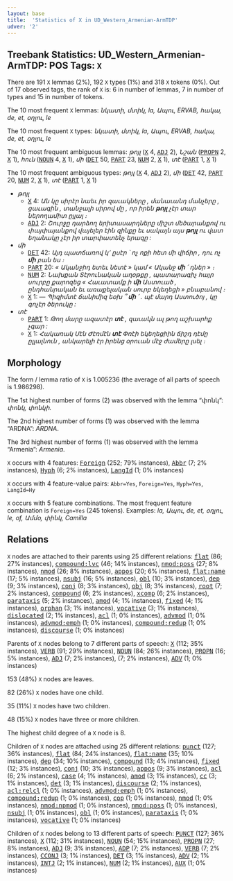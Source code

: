 ```yaml
---
layout: base
title:  'Statistics of X in UD_Western_Armenian-ArmTDP'
udver: '2'
---
```


## Treebank Statistics: UD_Western_Armenian-ArmTDP: POS Tags: `X`

There are 191 `X` lemmas (2%), 192 `X` types (1%) and 318 `X` tokens (0%).
Out of 17 observed tags, the rank of `X` is: 6 in number of lemmas, 7 in number of types and 15 in number of tokens.

The 10 most frequent `X` lemmas: <em>նկատի, մտիկ, la, Ապու, ERVAB, հակա, de, et, օղլու, le</em>

The 10 most frequent `X` types:  <em>նկատի, մտիկ, la, Ապու, ERVAB, հակա, de, et, օղլու, le</em>

The 10 most frequent ambiguous lemmas: <em>թոյլ</em> (<tt><a href="hyw_armtdp-pos-X.html">X</a></tt> 4, <tt><a href="hyw_armtdp-pos-ADJ.html">ADJ</a></tt> 2), <em>Նշան</em> (<tt><a href="hyw_armtdp-pos-PROPN.html">PROPN</a></tt> 2, <tt><a href="hyw_armtdp-pos-X.html">X</a></tt> 1), <em>հուն</em> (<tt><a href="hyw_armtdp-pos-NOUN.html">NOUN</a></tt> 4, <tt><a href="hyw_armtdp-pos-X.html">X</a></tt> 1), <em>մի</em> (<tt><a href="hyw_armtdp-pos-DET.html">DET</a></tt> 50, <tt><a href="hyw_armtdp-pos-PART.html">PART</a></tt> 23, <tt><a href="hyw_armtdp-pos-NUM.html">NUM</a></tt> 2, <tt><a href="hyw_armtdp-pos-X.html">X</a></tt> 1), <em>տէ</em> (<tt><a href="hyw_armtdp-pos-PART.html">PART</a></tt> 1, <tt><a href="hyw_armtdp-pos-X.html">X</a></tt> 1)

The 10 most frequent ambiguous types:  <em>թոյլ</em> (<tt><a href="hyw_armtdp-pos-X.html">X</a></tt> 4, <tt><a href="hyw_armtdp-pos-ADJ.html">ADJ</a></tt> 2), <em>մի</em> (<tt><a href="hyw_armtdp-pos-DET.html">DET</a></tt> 42, <tt><a href="hyw_armtdp-pos-PART.html">PART</a></tt> 20, <tt><a href="hyw_armtdp-pos-NUM.html">NUM</a></tt> 2, <tt><a href="hyw_armtdp-pos-X.html">X</a></tt> 1), <em>տէ</em> (<tt><a href="hyw_armtdp-pos-PART.html">PART</a></tt> 1, <tt><a href="hyw_armtdp-pos-X.html">X</a></tt> 1)


* <em>թոյլ</em>
  * <tt><a href="hyw_armtdp-pos-X.html">X</a></tt> 4: <em>Ան կը սիրէր նաեւ իր զաւակները , մանաւանդ մանչերը , ցաւագին , տանջալի սիրով մը , որ իրեն <b>թոյլ</b> չէր տար ներողամիտ ըլլալ ։</em>
  * <tt><a href="hyw_armtdp-pos-ADJ.html">ADJ</a></tt> 2: <em>Շուրջը դարձող երիտասարդները միշտ մեծարանքով ու փայփայանքով վայելեր էին զինքը եւ սակայն այս <b>թոյլ</b> ու վատ եղանակը չէր իր տարփատենչ երազը :</em>
* <em>մի</em>
  * <tt><a href="hyw_armtdp-pos-DET.html">DET</a></tt> 42: <em>Այդ պատճառով կ՚ ըսէր ՝ ոչ ոքի հետ մի վիճիր , դու ոչ <b>մի</b> բան ես ։</em>
  * <tt><a href="hyw_armtdp-pos-PART.html">PART</a></tt> 20: <em>« Ականջիդ ետեւ նետէ » կամ « Ականջ <b>մի</b> ՛ դներ » ։</em>
  * <tt><a href="hyw_armtdp-pos-NUM.html">NUM</a></tt> 2: <em>Նախքան Տէրունական աղօթքը , պատարագիչ հայր սուրբը քարոզեց « Հաւատամք ի <b>մի</b> Աստուած , ընդհանրական եւ առաքելական սուրբ եկեղեցի » բնաբանով ։</em>
  * <tt><a href="hyw_armtdp-pos-X.html">X</a></tt> 1: <em>— Պիզիմտէ ճանիմիզ եօխ ՞ <b>մի</b> ՛ . պէ մարդ Աստուծոյ , կը գոչէր ծերուկը :</em>
* <em>տէ</em>
  * <tt><a href="hyw_armtdp-pos-PART.html">PART</a></tt> 1: <em>Թող մարը ազատէր <b>տէ</b> , զաւակն ալ թող աշխարհք չգար :</em>
  * <tt><a href="hyw_armtdp-pos-X.html">X</a></tt> 1: <em>Հակառակ Սէն Ժէռմէն <b>տէ</b> Փռէի եկեղեցիին ճիշդ դէմը ըլլալնուն , անկարելի էր իրենց օրուան մէջ ժամերը լսել ։</em>

## Morphology

The form / lemma ratio of `X` is 1.005236 (the average of all parts of speech is 1.986298).

The 1st highest number of forms (2) was observed with the lemma “փոնկ”: <em>փոնկ, փոնկի</em>.

The 2nd highest number of forms (1) was observed with the lemma “ARDNA”: <em>ARDNA</em>.

The 3rd highest number of forms (1) was observed with the lemma “Armenia”: <em>Armenia</em>.

`X` occurs with 4 features: <tt><a href="hyw_armtdp-feat-Foreign.html">Foreign</a></tt> (252; 79% instances), <tt><a href="hyw_armtdp-feat-Abbr.html">Abbr</a></tt> (7; 2% instances), <tt><a href="hyw_armtdp-feat-Hyph.html">Hyph</a></tt> (6; 2% instances), <tt><a href="hyw_armtdp-feat-LangId.html">LangId</a></tt> (1; 0% instances)

`X` occurs with 4 feature-value pairs: `Abbr=Yes`, `Foreign=Yes`, `Hyph=Yes`, `LangId=Hy`

`X` occurs with 5 feature combinations.
The most frequent feature combination is `Foreign=Yes` (245 tokens).
Examples: <em>la, Ապու, de, et, օղլու, le, of, Ամմօ, փինկ, Camilla</em>


## Relations

`X` nodes are attached to their parents using 25 different relations: <tt><a href="hyw_armtdp-dep-flat.html">flat</a></tt> (86; 27% instances), <tt><a href="hyw_armtdp-dep-compound-lvc.html">compound:lvc</a></tt> (46; 14% instances), <tt><a href="hyw_armtdp-dep-nmod-poss.html">nmod:poss</a></tt> (27; 8% instances), <tt><a href="hyw_armtdp-dep-nmod.html">nmod</a></tt> (26; 8% instances), <tt><a href="hyw_armtdp-dep-appos.html">appos</a></tt> (20; 6% instances), <tt><a href="hyw_armtdp-dep-flat-name.html">flat:name</a></tt> (17; 5% instances), <tt><a href="hyw_armtdp-dep-nsubj.html">nsubj</a></tt> (16; 5% instances), <tt><a href="hyw_armtdp-dep-obl.html">obl</a></tt> (10; 3% instances), <tt><a href="hyw_armtdp-dep-dep.html">dep</a></tt> (9; 3% instances), <tt><a href="hyw_armtdp-dep-conj.html">conj</a></tt> (8; 3% instances), <tt><a href="hyw_armtdp-dep-obj.html">obj</a></tt> (8; 3% instances), <tt><a href="hyw_armtdp-dep-root.html">root</a></tt> (7; 2% instances), <tt><a href="hyw_armtdp-dep-compound.html">compound</a></tt> (6; 2% instances), <tt><a href="hyw_armtdp-dep-xcomp.html">xcomp</a></tt> (6; 2% instances), <tt><a href="hyw_armtdp-dep-parataxis.html">parataxis</a></tt> (5; 2% instances), <tt><a href="hyw_armtdp-dep-amod.html">amod</a></tt> (4; 1% instances), <tt><a href="hyw_armtdp-dep-fixed.html">fixed</a></tt> (4; 1% instances), <tt><a href="hyw_armtdp-dep-orphan.html">orphan</a></tt> (3; 1% instances), <tt><a href="hyw_armtdp-dep-vocative.html">vocative</a></tt> (3; 1% instances), <tt><a href="hyw_armtdp-dep-dislocated.html">dislocated</a></tt> (2; 1% instances), <tt><a href="hyw_armtdp-dep-acl.html">acl</a></tt> (1; 0% instances), <tt><a href="hyw_armtdp-dep-advmod.html">advmod</a></tt> (1; 0% instances), <tt><a href="hyw_armtdp-dep-advmod-emph.html">advmod:emph</a></tt> (1; 0% instances), <tt><a href="hyw_armtdp-dep-compound-redup.html">compound:redup</a></tt> (1; 0% instances), <tt><a href="hyw_armtdp-dep-discourse.html">discourse</a></tt> (1; 0% instances)

Parents of `X` nodes belong to 7 different parts of speech: <tt><a href="hyw_armtdp-pos-X.html">X</a></tt> (112; 35% instances), <tt><a href="hyw_armtdp-pos-VERB.html">VERB</a></tt> (91; 29% instances), <tt><a href="hyw_armtdp-pos-NOUN.html">NOUN</a></tt> (84; 26% instances), <tt><a href="hyw_armtdp-pos-PROPN.html">PROPN</a></tt> (16; 5% instances), <tt><a href="hyw_armtdp-pos-ADJ.html">ADJ</a></tt> (7; 2% instances),  (7; 2% instances), <tt><a href="hyw_armtdp-pos-ADV.html">ADV</a></tt> (1; 0% instances)

153 (48%) `X` nodes are leaves.

82 (26%) `X` nodes have one child.

35 (11%) `X` nodes have two children.

48 (15%) `X` nodes have three or more children.

The highest child degree of a `X` node is 8.

Children of `X` nodes are attached using 25 different relations: <tt><a href="hyw_armtdp-dep-punct.html">punct</a></tt> (127; 36% instances), <tt><a href="hyw_armtdp-dep-flat.html">flat</a></tt> (84; 24% instances), <tt><a href="hyw_armtdp-dep-flat-name.html">flat:name</a></tt> (35; 10% instances), <tt><a href="hyw_armtdp-dep-dep.html">dep</a></tt> (34; 10% instances), <tt><a href="hyw_armtdp-dep-compound.html">compound</a></tt> (13; 4% instances), <tt><a href="hyw_armtdp-dep-fixed.html">fixed</a></tt> (12; 3% instances), <tt><a href="hyw_armtdp-dep-conj.html">conj</a></tt> (10; 3% instances), <tt><a href="hyw_armtdp-dep-appos.html">appos</a></tt> (9; 3% instances), <tt><a href="hyw_armtdp-dep-acl.html">acl</a></tt> (6; 2% instances), <tt><a href="hyw_armtdp-dep-case.html">case</a></tt> (4; 1% instances), <tt><a href="hyw_armtdp-dep-amod.html">amod</a></tt> (3; 1% instances), <tt><a href="hyw_armtdp-dep-cc.html">cc</a></tt> (3; 1% instances), <tt><a href="hyw_armtdp-dep-det.html">det</a></tt> (3; 1% instances), <tt><a href="hyw_armtdp-dep-discourse.html">discourse</a></tt> (2; 1% instances), <tt><a href="hyw_armtdp-dep-acl-relcl.html">acl:relcl</a></tt> (1; 0% instances), <tt><a href="hyw_armtdp-dep-advmod-emph.html">advmod:emph</a></tt> (1; 0% instances), <tt><a href="hyw_armtdp-dep-compound-redup.html">compound:redup</a></tt> (1; 0% instances), <tt><a href="hyw_armtdp-dep-cop.html">cop</a></tt> (1; 0% instances), <tt><a href="hyw_armtdp-dep-nmod.html">nmod</a></tt> (1; 0% instances), <tt><a href="hyw_armtdp-dep-nmod-npmod.html">nmod:npmod</a></tt> (1; 0% instances), <tt><a href="hyw_armtdp-dep-nmod-poss.html">nmod:poss</a></tt> (1; 0% instances), <tt><a href="hyw_armtdp-dep-nsubj.html">nsubj</a></tt> (1; 0% instances), <tt><a href="hyw_armtdp-dep-obl.html">obl</a></tt> (1; 0% instances), <tt><a href="hyw_armtdp-dep-parataxis.html">parataxis</a></tt> (1; 0% instances), <tt><a href="hyw_armtdp-dep-vocative.html">vocative</a></tt> (1; 0% instances)

Children of `X` nodes belong to 13 different parts of speech: <tt><a href="hyw_armtdp-pos-PUNCT.html">PUNCT</a></tt> (127; 36% instances), <tt><a href="hyw_armtdp-pos-X.html">X</a></tt> (112; 31% instances), <tt><a href="hyw_armtdp-pos-NOUN.html">NOUN</a></tt> (54; 15% instances), <tt><a href="hyw_armtdp-pos-PROPN.html">PROPN</a></tt> (27; 8% instances), <tt><a href="hyw_armtdp-pos-ADJ.html">ADJ</a></tt> (9; 3% instances), <tt><a href="hyw_armtdp-pos-ADP.html">ADP</a></tt> (7; 2% instances), <tt><a href="hyw_armtdp-pos-VERB.html">VERB</a></tt> (7; 2% instances), <tt><a href="hyw_armtdp-pos-CCONJ.html">CCONJ</a></tt> (3; 1% instances), <tt><a href="hyw_armtdp-pos-DET.html">DET</a></tt> (3; 1% instances), <tt><a href="hyw_armtdp-pos-ADV.html">ADV</a></tt> (2; 1% instances), <tt><a href="hyw_armtdp-pos-INTJ.html">INTJ</a></tt> (2; 1% instances), <tt><a href="hyw_armtdp-pos-NUM.html">NUM</a></tt> (2; 1% instances), <tt><a href="hyw_armtdp-pos-AUX.html">AUX</a></tt> (1; 0% instances)

